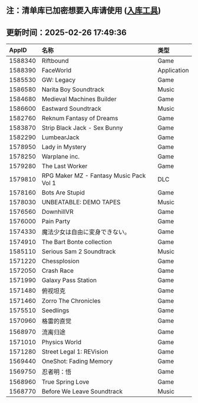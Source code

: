## 注：清单库已加密想要入库请使用 ([入库工具](https://github.com/BlankTMing/ManifestAutoUpdate/releases))

## 更新时间：2025-02-26 17:49:36
| AppID | 名称 | 类型  |
| :-------------------- | :----------------------------- | :----------- |
| 1588340 | Riftbound| Game |
| 1588390 | FaceWorld| Application |
| 1585530 | GW: Legacy| Game |
| 1586580 | Narita Boy Soundtrack| Music |
| 1584680 | Medieval Machines Builder| Game |
| 1586600 | Eastward Soundtrack| Music |
| 1582760 | Reknum Fantasy of Dreams| Game |
| 1583870 | Strip Black Jack - Sex Bunny| Game |
| 1582290 | LumbearJack| Game |
| 1578950 | Lady in Mystery| Game |
| 1578250 | Warplane inc.| Game |
| 1579280 | The Last Worker| Game |
| 1579810 | RPG Maker MZ - Fantasy Music Pack Vol 1| DLC |
| 1578160 | Bots Are Stupid| Game |
| 1578030 | UNBEATABLE: DEMO TAPES| Music |
| 1576560 | DownhillVR| Game |
| 1576000 | Pain Party| Game |
| 1574330 | 魔法少女は自由に変身できない。| Game |
| 1574910 | The Bart Bonte collection| Game |
| 1585110 | Serious Sam 2 Soundtrack| Music |
| 1571220 | Chessplosion| Game |
| 1572050 | Crash Race| Game |
| 1571990 | Galaxy Pass Station| Game |
| 1571480 | 俯视坦克| Game |
| 1571460 | Zorro The Chronicles| Game |
| 1575510 | Seedlings| Game |
| 1570960 | 格雷的直觉| Game |
| 1568970 | 流离归途| Game |
| 1571010 | Physics World| Game |
| 1571280 | Street Legal 1: REVision| Game |
| 1569440 | OneShot: Fading Memory| Game |
| 1569750 | 忍者明：悟| Game |
| 1568960 | True Spring Love| Game |
| 1568770 | Before We Leave Soundtrack| Music |
